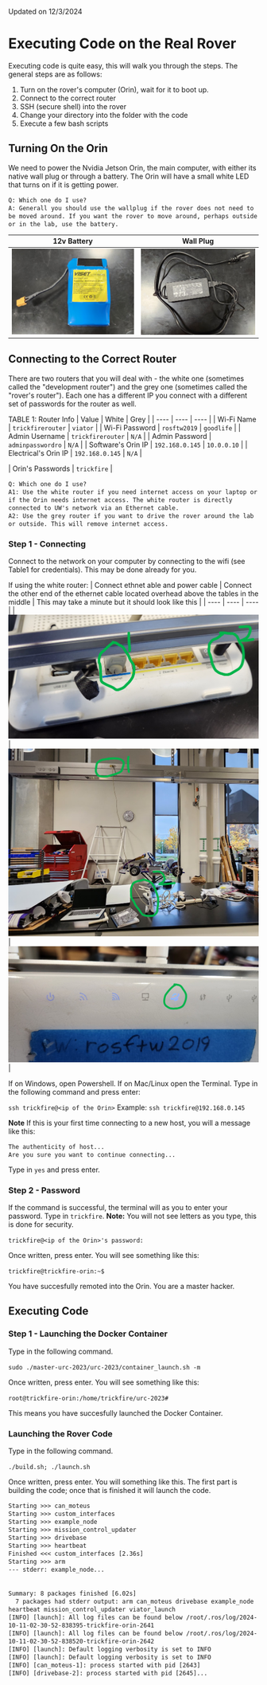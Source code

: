 Updated on 12/3/2024

# Executing Code on the Real Rover

Executing code is quite easy, this will walk you through the steps. The general steps are as follows:

1. Turn on the rover's computer (Orin), wait for it to boot up.
2. Connect to the correct router
3. SSH (secure shell) into the rover
4. Change your directory into the folder with the code
5. Execute a few bash scripts

## Turning On the Orin

We need to power the Nvidia Jetson Orin, the main computer, with either its native wall plug or through a battery. The Orin will have a small white LED that turns on if it is getting power.

```
Q: Which one do I use?
A: Generall you should use the wallplug if the rover does not need to be moved around. If you want the rover to move around, perhaps outside or in the lab, use the battery.
```

| 12v Battery                                                  | Wall Plug                                                       |
| ------------------------------------------------------------ | --------------------------------------------------------------- |
| ![li_battery](./resources//reference_img/li_ion_battery.jpg) | ![Wall plug Image](./resources/reference_img/orion_charger.jpg) |

## Connecting to the Correct Router

There are two routers that you will deal with - the white one (sometimes called the "development router") and the grey one (sometimes called the "rover's router"). Each one has a different IP you connect with a different set of passwords for the router as well.

TABLE 1: Router Info
| Value | White | Grey |
| ---- | ---- | ---- |
| Wi-Fi Name | `trickfirerouter` | `viator` |
| Wi-Fi Password | `rosftw2019` | `goodlife` |
| Admin Username | `trickfirerouter` | `N/A` |
| Admin Password | `adminpasswordro` | `N/A` |
| Software's Orin IP | `192.168.0.145` | `10.0.0.10` |
| Electrical's Orin IP | `192.168.0.145` | `N/A` |

| Orin's Passwords | `trickfire` |

```
Q: Which one do I use?
A1: Use the white router if you need internet access on your laptop or if the Orin needs internet access. The white router is directly connected to UW's network via an Ethernet cable.
A2: Use the grey router if you want to drive the rover around the lab or outside. This will remove internet access.
```

### Step 1 - Connecting

Connect to the network on your computer by connecting to the wifi (see Table1 for credentials). This may be done already for you.

If using the white router:
| Connect ethnet able and power cable | Connect the other end of the ethernet cable located overhead above the tables in the middle | This may take a minute but it should look like this |
| ---- | ---- | ---- |
| ![](./resources/reference_img/router_plug_ports.jpg) | ![](./resources/reference_img/ethernet_router.jpg) | ![](./resources/reference_img/router_connected_indicator.jpg) |

If on Windows, open Powershell. If on Mac/Linux open the Terminal. Type in the following command and press enter:

`ssh trickfire@<ip of the Orin>` Example: `ssh trickfire@192.168.0.145`

**Note**
If this is your first time connecting to a new host, you will a message like this:

```
The authenticity of host...
Are you sure you want to continue connecting...
```

Type in `yes` and press enter.

### Step 2 - Password

If the command is successful, the terminal will as you to enter your password. Type in `trickfire`. **Note:** You will not see letters as you type, this is done for security.

`trickfire@<ip of the Orin>'s password:`

Once written, press enter. You will see something like this:

`trickfire@trickfire-orin:~$`

You have succesfully remoted into the Orin. You are a master hacker.

## Executing Code

### Step 1 - Launching the Docker Container

Type in the following command.

`sudo ./master-urc-2023/urc-2023/container_launch.sh -m`

Once written, press enter. You will see something like this:

`root@trickfire-orin:/home/trickfire/urc-2023#`

This means you have succesfully launched the Docker Container.

### Launching the Rover Code

Type in the following command.

`./build.sh; ./launch.sh`

Once written, press enter. You will something like this. The first part is building the code; once that is finished it will launch the code.

```
Starting >>> can_moteus
Starting >>> custom_interfaces
Starting >>> example_node
Starting >>> mission_control_updater
Starting >>> drivebase
Starting >>> heartbeat
Finished <<< custom_interfaces [2.36s]
Starting >>> arm
--- stderr: example_node...


Summary: 8 packages finished [6.02s]
  7 packages had stderr output: arm can_moteus drivebase example_node heartbeat mission_control_updater viator_launch
[INFO] [launch]: All log files can be found below /root/.ros/log/2024-10-11-02-30-52-838395-trickfire-orin-2641
[INFO] [launch]: All log files can be found below /root/.ros/log/2024-10-11-02-30-52-838520-trickfire-orin-2642
[INFO] [launch]: Default logging verbosity is set to INFO
[INFO] [launch]: Default logging verbosity is set to INFO
[INFO] [can_moteus-1]: process started with pid [2643]
[INFO] [drivebase-2]: process started with pid [2645]...
```
